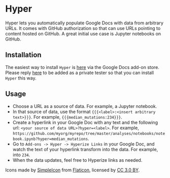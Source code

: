 Hyper
=====

Hyper lets you automatically populate Google Docs with data from arbitrary URLs. It comes with GitHub authorization so that can use URLs pointing to content hosted on GitHub. A great initial use case is Jupyter notebooks on GitHub.

Installation
------------

The easiest way to install `Hyper` is [here](https://chrome.google.com/webstore/detail/hyper/lbiblkbfmhelinhcobciimdmcnngcffp?utm_source=permalink) via the Google Docs add-on store. Please reply [here](https://github.com/tavinathanson/hyper/issues/1) to be added as a private tester so that you can install `Hyper` this way.

Usage
-----

* Choose a URL as a source of data. For example, a Jupyter notebook.
* In that source of data, use the format `{{{<label>:<insert arbitrary text>}}}`. For example, `{{{median_mutations:234}}}`.
* Create a hyperlink in your Google Doc with any text and the following url: `<your source of data URL>?hyper=<label>`. For example, `https://github.com/myorg/myrepo/tree/master/analyses/notebooks/notebook.ipynb?hyper=median_mutations`.
* Go to `Add-ons -> Hyper -> Hyperize Links` in your Google Doc, and watch the text of your hyperlink transform into the data. For example, into `234`.
* When the data updates, feel free to Hyperize links as needed.

Icons made by [SimpleIcon](http://www.flaticon.com/authors/simpleicon) from [Flaticon](http://www.flaticon.com), licensed by [CC 3.0 BY](http://creativecommons.org/licenses/by/3.0/).
